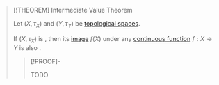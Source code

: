 >[!THEOREM] Intermediate Value Theorem
>
>Let $(X, \tau_X)$ and $(Y, \tau_Y)$ be [topological spaces](../Topological%20Spaces/Topological%20Space.md).
>
>If $(X, \tau_X)$ is [](Connectedness.md#^connected-space), then its [image](../../Analysis/Functions/index.md) $f(X)$ under any [continuous function](../Continuity/Continuity.md) $f: X \to Y$ is also [](Connectedness.md#^connected-subset).
>
>>[!PROOF]-
>>
>>TODO
>>
>